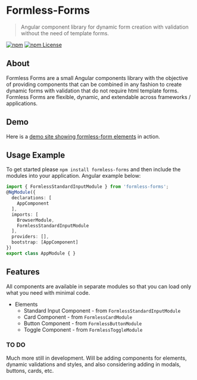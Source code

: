 # Formless-Forms

> Angular component library for dynamic form creation with validation without the need of template forms.

[![npm](https://img.shields.io/npm/v/formless-forms.svg?style=flat-square)](https://www.npmjs.com/package/formless-forms)
[![npm License](https://img.shields.io/npm/l/formless-forms.svg?style=flat-square)](https://github.com/superman2971/formless-forms/blob/master/LICENSE)

## About

Formless Forms are a small Angular components library with the objective of providing components that can be combined in any fashion to create dynamic forms with validation that do not require html template forms. Formless Forms are flexible, dynamic, and extendable across frameworks / applications.

## Demo

Here is a [demo site showing formless-form elements](https://github.com/superman2971/formless-forms) in action.

## Usage Example

To get started please `npm install formless-forms` and then include the modules into your application. Angular example below:

```typescript
import { FormlessStandardInputModule } from 'formless-forms';
@NgModule({
  declarations: [
    AppComponent
  ],
  imports: [
    BrowserModule,
    FormlessStandardInputModule
  ],
  providers: [],
  bootstrap: [AppComponent]
})
export class AppModule { }
```

## Features

All components are available in separate modules so that you can load only what you need with minimal code.

* Elements
  * Standard Input Component - from `FormlessStandardInputModule`
  * Card Component - from `FormlessCardModule`
  * Button Component - from `FormlessButtonModule`
  * Toggle Component - from `FormlessToggleModule`

### TO DO

Much more still in development. Will be adding components for elements, dynamic validations and styles, and also considering adding in modals, buttons, cards, etc.
